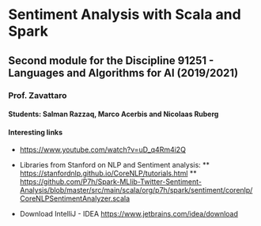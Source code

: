 # Sentiment Analysis with Scala and Spark
## Second module for the Discipline 91251 - Languages and Algorithms for AI (2019/2021)
### Prof. Zavattaro
#### Students: Salman Razzaq, Marco Acerbis and Nicolaas Ruberg

#### Interesting links
* https://www.youtube.com/watch?v=uD_q4Rm4i2Q
* Libraries from Stanford on NLP and Sentiment analysis:
** https://stanfordnlp.github.io/CoreNLP/tutorials.html
** https://github.com/P7h/Spark-MLlib-Twitter-Sentiment-Analysis/blob/master/src/main/scala/org/p7h/spark/sentiment/corenlp/CoreNLPSentimentAnalyzer.scala

* Download IntelliJ - IDEA https://www.jetbrains.com/idea/download
